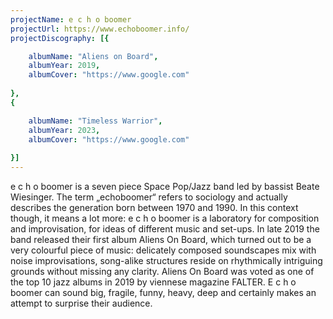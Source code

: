 ```yaml
---
projectName: e c h o boomer
projectUrl: https://www.echoboomer.info/
projectDiscography: [{

    albumName: "Aliens on Board",
    albumYear: 2019,
    albumCover: "https://www.google.com"
    
},
{

    albumName: "Timeless Warrior",
    albumYear: 2023,
    albumCover: "https://www.google.com"
    
}]
---
```

e c h o boomer is a seven piece Space Pop/Jazz band led by bassist Beate Wiesinger. The term „echoboomer“ refers to sociology and actually describes the generation born between 1970 and 1990. In this context though, it means a lot more: e c h o boomer is a laboratory for composition and improvisation, for ideas of different music and set-ups. In late 2019 the band released their first album Aliens On Board, which turned out to be a very colourful piece of music: delicately composed soundscapes mix with noise improvisations, song-alike structures reside on rhythmically intriguing grounds without missing any clarity. Aliens On Board was voted as one of the top 10 jazz albums in 2019 by viennese magazine FALTER. E c h o boomer can sound big, fragile, funny, heavy, deep and certainly makes an attempt to surprise their audience.